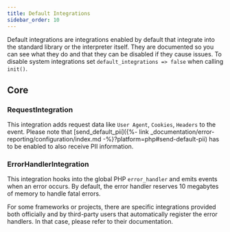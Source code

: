 ```yaml
---
title: Default Integrations
sidebar_order: 10
---
```


Default integrations are integrations enabled by default that integrate into the
standard library or the interpreter itself. They are documented so you can see
what they do and that they can be disabled if they cause issues. To disable
system integrations set `default_integrations => false` when calling `init()`.

## Core

### RequestIntegration

This integration adds request data like `User Agent`, `Cookies`, `Headers` to the event.
Please note that [send_default_pii]({%- link _documentation/error-reporting/configuration/index.md -%}?platform=php#send-default-pii) has to be enabled to also receive PII information.

### ErrorHandlerIntegration

This integration hooks into the global PHP `error_handler` and emits events when an error occurs.
By default, the error handler reserves 10 megabytes of memory to handle fatal
errors.

For some frameworks or projects, there are specific integrations provided both
officially and by third-party users that automatically register the error
handlers. In that case, please refer to their documentation.
